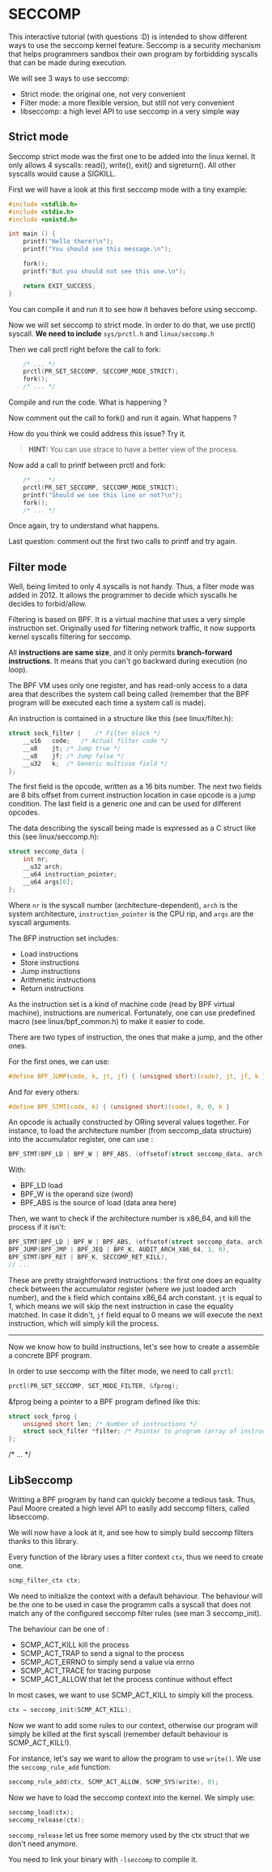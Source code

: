 # SECCOMP

This interactive tutorial (with questions :D) is intended to show different ways to use the seccomp kernel feature. Seccomp is a security mechanism that helps programmers sandbox their own program by forbidding syscalls that can be made during execution.

We will see 3 ways to use seccomp:

 - Strict mode: the original one, not very convenient
 - Filter mode: a more flexible version, but still not very convenient
 - libseccomp: a high level API to use seccomp in a very simple way

## Strict mode

Seccomp strict mode was the first one to be added into the linux kernel. It only allows 4 syscalls: read(), write(), exit() and sigreturn().
All other syscalls would cause a SIGKILL.

First we will have a look at this first seccomp mode with a tiny example: 

```C
#include <stdlib.h>
#include <stdio.h>
#include <unistd.h>

int main () {
	printf("Hello there!\n");
	printf("You should see this message.\n");

	fork();
	printf("But you should not see this one.\n");

	return EXIT_SUCCESS;
}
```

You can compile it and run it to see how it behaves before using seccomp.

Now we will set seccomp to strict mode. In order to do that, we use prctl() syscall. **We need to include** `sys/prctl.h` and `linux/seccomp.h`

Then we call prctl right before the call to fork:

```C
	/* ... */
	prctl(PR_SET_SECCOMP, SECCOMP_MODE_STRICT);
	fork();
	/* ... */
```

Compile and run the code. What is happening ?

Now comment out the call to fork() and run it again. What happens ?

How do you think we could address this issue? Try it.

> **HINT:** You can use strace to have a better view of the process.

Now add a call to printf between prctl and fork:

```C
	/* ... */
	prctl(PR_SET_SECCOMP, SECCOMP_MODE_STRICT);
	printf("Should we see this line or not?\n");
	fork();
	/* ... */
```

Once again, try to understand what happens.

Last question: comment out the first two calls to printf and try again.

## Filter mode

Well, being limited to only 4 syscalls is not handy. Thus, a filter mode was added in 2012. It allows the programmer to decide which syscalls he decides to forbid/allow.

Filtering is based on BPF. It is a virtual machine that uses a very simple instruction set. Originally used for filtering network traffic, it now supports kernel syscalls filtering for seccomp.

All **instructions are same size**, and it only permits **branch-forward instructions**. It means that you can't go backward during execution (no loop).

The BPF VM uses only one register, and has read-only access to a data area that describes the system call being called (remember that the BPF program will be executed each time a system call is made).

An instruction is contained in a structure like this (see linux/filter.h):

```C
struct sock_filter {	/* Filter block */
	__u16	code;	/* Actual filter code */
	__u8	jt;	/* Jump true */
	__u8	jf;	/* Jump false */
	__u32	k;	/* Generic multiuse field */
};
```

The first field is the opcode, written as a 16 bits number. The next two fields are 8 bits offset from current instruction location in case opcode is a jump condition. The last field is a generic one and can be used for different opcodes.

The data describing the syscall being made is expressed as a C struct like this (see linux/seccomp.h):

```C
struct seccomp_data {
	int nr;
	__u32 arch;
	__u64 instruction_pointer;
	__u64 args[6];
};
```

Where `nr` is the syscall number (architecture-dependent), `arch` is the system architecture, `instruction_pointer` is the CPU rip, and `args` are the syscall arguments.

The BFP instruction set includes:

 - Load instructions
 - Store instructions
 - Jump instructions
 - Arithmetic instructions
 - Return instructions

As the instruction set is a kind of machine code (read by BPF virtual machine), instructions are numerical. Fortunately, one can use predefined macro (see linux/bpf_common.h) to make it easier to code.

There are two types of instruction, the ones that make a jump, and the other ones.

For the first ones, we can use:

```C
#define BPF_JUMP(code, k, jt, jf) { (unsigned short)(code), jt, jf, k }
```

And for every others:

```C
#define BPF_STMT(code, k) { (unsigned short)(code), 0, 0, k }
```

An opcode is actually constructed by ORing several values together. For instance, to load the architecture number (from seccomp_data structure) into the accumulator register, one can use :

```C
BPF_STMT(BPF_LD | BPF_W | BPF_ABS, (offsetof(struct seccomp_data, arch)))
```

With:
 - BPF_LD load
 - BPF_W is the operand size (word)
 - BPF_ABS is the source of load (data area here)

Then, we want to check if the architecture number is x86_64, and kill the process if it isn't:

```C
BPF_STMT(BPF_LD | BPF_W | BPF_ABS, (offsetof(struct seccomp_data, arch)))
BPF_JUMP(BPF_JMP | BPF_JEQ | BPF_K, AUDIT_ARCH_X86_64, 1, 0),
BPF_STMT(BPF_RET | BPF_K, SECCOMP_RET_KILL),
// ...
```

These are pretty straightforward instructions : the first one does an equality check between the accumulator register (where we just loaded arch number), and the `k` field which contains x86_64 arch constant. `jt` is equal to 1, which means we will skip the next instruction in case the equality matched. In case it didn't, `jf` field equal to 0 means we will execute the next instruction, which will simply kill the process.

---

Now we know how to build instructions, let's see how to create a assemble a concrete BPF program.

In order to use seccomp with the filter mode, we need to call `prctl`:

```C
prctl(PR_SET_SECCOMP, SET_MODE_FILTER, &fprog);
```

&fprog being a pointer to a BPF program defined like this:

```C
struct sock_fprog {
	unsigned short len;	/* Number of instructions */
	struct sock_filter *filter; /* Pointer to program (array of instructions) */
};
```

/* ... */

## LibSeccomp

Writting a BPF program by hand can quickly become a tedious task. Thus, Paul Moore created a high level API to easily add seccomp filters, called libseccomp.

We will now have a look at it, and see how to simply build seccomp filters thanks to this library.

Every function of the library uses a filter context `ctx`, thus we need to create one.

```C
scmp_filter_ctx ctx;
```

We need to initialize the context with a default behaviour. The behaviour will be the one to be used in case the programm calls a syscall that does not match any of the configured seccomp filter rules (see man 3 seccomp_init).

The behaviour can be one of :

 - SCMP_ACT_KILL kill the process
 - SCMP_ACT_TRAP to send a signal to the process
 - SCMP_ACT_ERRNO to simply send a value via errno
 - SCMP_ACT_TRACE for tracing purpose
 - SCMP_ACT_ALLOW that let the process continue without effect

In most cases, we want to use SCMP_ACT_KILL to simply kill the process.

```C
ctx = seccomp_init(SCMP_ACT_KILL);
```

Now we want to add some rules to our context, otherwise our program will simply be killed at the first syscall (remember default behaviour is SCMP_ACT_KILL!).

For instance, let's say we want to allow the program to use `write()`. We use the `seccomp_rule_add` function:

```C
seccomp_rule_add(ctx, SCMP_ACT_ALLOW, SCMP_SYS(write), 0);
```

Now we have to load the seccomp context into the kernel. We simply use:

```C
seccomp_load(ctx);
seccomp_release(ctx);
```

`seccomp_release` let us free some memory used by the ctx struct that we don't need anymore.

You need to link your binary with `-lseccomp` to compile it.


